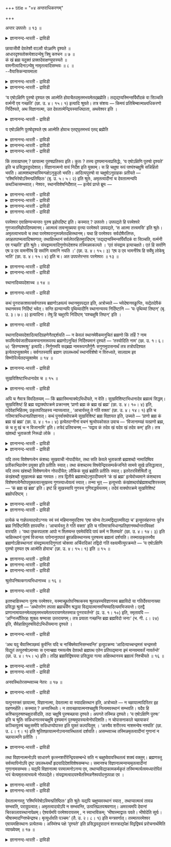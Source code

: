 +++
title = "०४ अन्तराधिकरणम्"

+++

अन्तर उपपत्तेः ॥ १३ ॥  
<details><summary>ज्ञानानन्द-भारती - द्राविडी</summary>

अन्दर उबबत्ते: ॥ १३ ॥
</details>

छायाजीवौ देवतेशौ वाऽसौ योऽक्षणि दृश्यते ॥  
आधारदृश्यतोक्त्येशादन्येषु त्रिषु कश्चन ॥ ७ ॥  
कं खं ब्रह्म यदुक्तं प्राक्तदेवाक्षण्युपास्यते ॥  
वामनीत्वादिनाऽन्येषु नामृतत्वादिसम्भवः ॥ ८ ॥  
--वैयासिकन्यायमाला

<details><summary>ज्ञानानन्द-भारती - द्राविडी</summary>

कण्णिल् ऎदु तॆरियप्पडुगिऱदागच् चॊल्लप्पडु किऱदो, अदु (कण्णिल् तोऩ्ऱुम्) पिरदिबिम्बमा? जीवऩा? तेवदैया? ईसुवररा? आदारमुडैयदायिरुत्तल्, पार्क्कप् पडुन्दऩ्मै, इरण्डुम् सॊल्लियिरुप्पदाल् ईसुवररैत् तविर्त्तु मऱ्ऱुळ्ळ मूऩ्ऱिल् एदेऩुम् ऒऩ्ऱु।
</details>

<details><summary>ज्ञानानन्द-भारती - द्राविडी</summary>

मुऩ्ऩाल् ऎन्द पिरह्मम् सुगम्, आगासम् ऎऩ्ऱु सॊल्लप्पट्टिरुक्किऱदो अदुवेदाऩ् कण्णिल् उबासिक्कप्पडुगिऱदु। वामऩी ऎऩ्बदु मुदलाऩ तऩ्मैयुम् (पिरह्मत्तैत् तविर) मऱ्ऱवैगळिल् मरणमऱ्ऱ तऩ्मैयुम् सम्बविक्कादु।
</details>

‘य एषोऽक्षिणि पुरुषो दृश्यत एष आत्मेति होवाचैतदमृतमभयमेतद्ब्रह्मेति। तद्यद्यप्यस्मिन्सर्पिर्वोदकं वा सिञ्चति वर्त्मनी एव गच्छति’ (छा. उ. ४। १५। १) इत्यादि श्रूयते। तत्र संशयः — किमयं प्रतिबिम्बात्माक्ष्यधिकरणो निर्दिश्यते, अथ विज्ञानात्मा, उत देवतात्मेन्द्रियस्याधिष्ठाता, अथवेश्वर इति ।

<details><summary>ज्ञानानन्द-भारती - द्राविडी</summary>

\[उबगोसलऩ् सत्यगाम जाबालरिडम् कल्वि कऱ्क कुरुगुलवासम् सॆय्दाऩ्। १२ वरुषम् आगियुम् इवऩुक्कु कुरु वित्याप्यासत्तै पूर्त्तिसॆय्य विल्लै। इवऩुक्कुप्पिऩ् वन्दवर्गळ् पूर्त्तियागि वीट्टुक्कुच् चॆऩ्ऱार्गळ्। ‘अक्ऩिक्कु नऩ्ऱाग सुच्रूषै सॆय्युम् उबगोसलऩुक्कुत् ताङ्गळ् वित्यै उबदेसम् सॆय्दु पूर्त्ति सॆय्य वेण्डुम् इल्लाविट्टाल् अक्ऩि तङ्गळै वॆऱुक्कुम्' ऎऩ्ऱु कुरुबत्ऩि तऩ् पर्त्ताविडम् पिरार्त्तित्ताळ्। इदैक् कादिल् पोट्टुक्कॊळ्ळामल् अवर् वेऱु ऊरुक्कुच् चॆऩ्ऱुविट्टार्। उबगोसलऩ् तऩ् निलैमैयै ऎण्णि मऩोवियादियाल् साप्पिडामल् पट्टिऩियाग अक्ऩिहोत्रसालैयिल् इरुन्दाऩ्। कुरुबत्ऩि वऱ्पुऱुत्तियुम् इवऩ् साप्पिडविल्लै। इदै कण्डु अक्ऩिदेवदैगळ् उबगोसलऩुक्कु अक्ऩि वित्यैयैयुम् आत्मवित्यैयैयुम् उबदेसित्तु ‘इऩि वित्या पलऩैयडैवदऱ्कु वेण्डिय वऴियै उऩक्कु उऩ् कुरु उबदेसित्तु पूर्त्ति सॆय्वार्' ऎऩ्ऱु सॊऩ्ऩार्गळ्। अयलूरिलिरुन्दु वन्द कुरु सिष्यऩैप् पार्त्तु 'उऩ् मुगम् प्रह्मवित्तिऩ् मुगम्बोल काण्गिऱदे! उऩक्कु यार् उबदेसित्तार्' ऎऩ्ऱु केट्टार्। उबगोसलऩ् कुऱिप्पाल् अक्ऩियैगाट्टि अवर्गळ् सॆय्द उबदेसत्तैयुम् कूऱिऩाऩ्। उडऩे कुरु प्रह्मवित्यैयै उऩक्कु पूर्णमाग उबदेसिक्किऱेऩ्। 'प्रम्होबासगऩिडम् ऎन्दप्पाबमुम् ऒट्टादु' ऎऩ्ऱु कूऱि उबदेसिक्किऱार्।
</details>

य एषोऽक्षिणि पुरषोदृश्यते एष आत्मेति होवाच एतद्द्घृतमभयं एतद् ब्रह्मेति

<details><summary>ज्ञानानन्द-भारती - द्राविडी</summary>

इङ्गु कण्णिल् काणप्पडुवदागक् कूऱप्पडुम् पुरुषऩ् पिरदिबिम्बमा? जीवऩा? आदित्य तेवदैया? परमात्मावा? ऎऩ्ऱु संसयम् इङ्गु पुरुषऩुक्कु कण् ऎऩ्ऩुम् इरुप्पिडत्तैक् कूऱि काणप्पडुवदाग कूऱियिरुप्पदाल् परमात्मा अल्ल। अवरुक्कु आदारम् किडैयादु। अवरैक् काणमुडियादु। पिरदिबिम्बम् जीवऩ्, तेवदै इवैगळिल् एदावदु ऒऩ्ऱु ऎऩ्ऱु पूर्वबक्षम्।
</details>

<details><summary>ज्ञानानन्द-भारती - द्राविडी</summary>

मुऩ्ऩाल् ‘कं ब्रहा खं ब्रहा’ ऎऩ्ऱु कूऱप्पट्ट प्रह्म मेदाऩ् इङ्गु कण्णिल् उबासिक्कत्तक्कदाग उबदेसिक् कप्पडुगिऱदु। कर्मबलऩैत् तरुदल् अमिरुदम् अबयम् इवैयॆल्लाम् प्रह्मत्तैत् तविर वेऱु यारिडमुम् पॊरुन्दादु। आगैयाल् कण्णिल् उबासिक्कप्पडुम् पुरुषऩ् प्रह्मम्दाऩ् ऎऩ्ऱु सित्तान्दम्\]।
</details>

<details><summary>ज्ञानानन्द-भारती - द्राविडी</summary>

“ऎन्द इन्द पुरुषऩ्, कण्णिल् काणप् पडुगिऱारो इवर् आत्मा ऎऩ्ऱु सॊऩ्ऩार् इदु अमिरुदम् (मरणमऱ्ऱदु), पयमऱ्ऱदु, इदु पिरह्मम् ऎऩ्ऱु। आगैयाल् अदिल् नॆय्यैयो, जलत्तैयो तॆळित्तालुम् इमैगळैये अडैगिऱदु" ऎऩ्बदु मुदलियदु सॊल्लप्पडुगिऱदु (सान्। ४-१५-१), अङ्गे, इदु कण्णिल् इरुप्पदाऩ पिरदिबिम्ब स्वरूबम् सॊल्लप्पडुगिऱदा, अल्लदु जीवात्मावा, अल्लदु इन्दिरियत्तिऩ् अदिष्टाऩ तेवदैया, अल्लदु ईसुवरऩा ऎऩ्ऱु सन्देहम्।
</details>

किं तावत्प्राप्तम् ? छायात्मा पुरुषप्रतिरूप इति। कुतः ? तस्य दृश्यमानत्वप्रसिद्धेः, ‘य एषोऽक्षिणि पुरुषो दृश्यते’ इति च प्रसिद्धवदुपदेशात्। विज्ञानात्मनो वायं निर्देश इति युक्तम्। स हि चक्षुषा रूपं पश्यंश्चक्षुषि सन्निहितो भवति। आत्मशब्दश्चास्मिन्पक्षेऽनुकूलो भवति। आदित्यपुरुषो वा चक्षुषोऽनुग्राहकः प्रतीयते — ‘रश्मिभिरेषोऽस्मिन्प्रतिष्ठितः’ (बृ. उ. ५। ५। २) इति श्रुतेः, अमृतत्वादीनां च देवतात्मन्यपि कथञ्चित्सम्भवात्। नेश्वरः, स्थानविशेषनिर्देशात् — इत्येवं प्राप्ते ब्रूमः —

<details><summary>ज्ञानानन्द-भारती - द्राविडी</summary>

पूर्वबक्षम्: ऎदु नियायम्? पुरुषऩ् मादिरि रूबमुळ्ळ निऴल् (पिरदिबिम्बम्) ऎऩ्ऱु। ऎदऩाल्? अदऱ्कु पार्क्कप्पडुम् तऩ्मै पिरसित्तमायिरुप्पदाल् ‘ऎन्द इन्द पुरुषऩ् कण्णिल् काणप्पडुगिऱारो' ऎऩ्ऱु पिरसित्तम् पोलवे सॊल्लियिरुप्पदाल्।
</details>

<details><summary>ज्ञानानन्द-भारती - द्राविडी</summary>

अल्लदु इदु जीवात्मावैक् कुऱिक्किऱदु ऎऩ्बदु पॊरुन्दुम्। अदु अल्लवा कण्णिऩाल् रूबत्तैब पार्त्तुक्कॊण्डु कण्णिल् इरुक्किऱाऩ्, ‘आत्मा' ऎऩ्ऱ सप्तमुम् इन्द पक्षत्तिल् अऩुगूलमाग इरुक्किऱदु।
</details>

<details><summary>ज्ञानानन्द-भारती - द्राविडी</summary>

अल्लदु कण्णुक्कु अऩुक्रहम् सॆय्युम् आदित्य पुरुषऩाग अऱियलाम्। ‘इवर् इदिल् किरणङ्गळाल् निलैत्तिरुक्किऱार्' (पिरुहत् ५-५-२) ऎऩ्ऱ सुरुदियिऩाल्; मरणमऱ्ऱ तऩ्मै मुदलिय वैगळुम् ऎप्पडियावदु तेवदात्माविलुम् सम्बविक् कक्कूडियदाल्।
</details>

<details><summary>ज्ञानानन्द-भारती - द्राविडी</summary>

कुऱिप्पिट्ट इडम् सॊल्लियिरुप्पदाल्, ईसुवरऩ् इल्लै।
</details>

परमेश्वर एवाक्षिण्यभ्यन्तरः पुरुष इहोपदिष्ट इति। कस्मात् ? उपपत्तेः। उपपद्यते हि परमेश्वरे गुणजातमिहोपदिश्यमानम्। आत्मत्वं तावन्मुख्यया वृत्त्या परमेश्वरे उपपद्यते, ‘स आत्मा तत्त्वमसि’ इति श्रुतेः। अमृतत्वाभयत्वे च तथा परमेश्वरानुरूपमेतदक्षिस्थानम्। यथा हि परमेश्वरः सर्वदोषैरलिप्तः, अपहतपाप्मत्वादिश्रवणात्; तथाक्षिस्थानं सर्वलेपरहितमुपदिष्टम् ‘तद्यद्यप्यस्मिन्सर्पिर्वोदकं वा सिञ्चति, वर्त्मनी एव गच्छति’ इति श्रुतेः। संयद्वामत्वादिगुणोपदेशश्च तस्मिन्नवकल्पते । ‘एतं संयद्वाम इत्याचक्षते। एतं हि सर्वाणि एष उ एव वामनीरेष हि सर्वाणि वामानि नयति ।’ (छा. उ. ४। १५। ३) ‘एष उ एव भामनीरेष हि सर्वेषु लोकेषु भाति’ (छा. उ. ४। १५। ४) इति च। अत उपपत्तेरन्तरः परमेश्वरः ॥ १३ ॥

<details><summary>ज्ञानानन्द-भारती - द्राविडी</summary>

सित्तान्दम्: ऎऩ्ऱु एऱ्पडुम्बोदु सॊल्गिऱोम् परमेसुवरर् ताऩ् कण्णिल् उळ्ळेयिरुक्कुम् पुरुषऩाग इङ्गे उबदेसिक्कप्पट्टिरुक्किऱार्, ऎऩ्ऱु। ऎदिऩाल्? “पॊरुन्दुवदाल्" इङ्गे उबदेसिक् कप्पडुगिऱ कुण समूहम् परमेसुवररिडम् पॊरुन्दुगिऩ्ऱदु अल्लवा? आत्मावायिरुक्कुम् तऩ्मै मुक्कियमाऩ विरुत्तियाल् (नेरे) परमेसुवररिडत्तिल् पॊरुन्दुगिऱदु। "अवर् आत्मा, अदु नी" ऎऩ्ऱ सुरुदियिऩाल्। मरणमऱ्ऱ तऩ्मैयुम् पयमऱ्ऱ तऩ्मैयुम् अवर् विषयत्तिल् अडिक्कडि वेदत्तिल् केट्कप्पडुगिऩ्ऱऩ। अप्पडिये इन्दक् कण्णुम् परमेसुवरऩुक्कुत् तगुन्द इडम्। पाबमऱ्ऱवर् ऎऩ्बदु मुदलियदु काणुवदाल् परमेसुवरर् ऎव्विदम् ऎव्विद तोषङ्गळालुम् ऒट्टप्पडुव तिल्लैयो, अप्पडिये ऎव्विद ऒट्टुदलुमऱ्ऱ कण्णागिऱ स्ताऩम् उबदेसिक्कप्पट्टिरुक्किऱदु, ‘आगैयाल् इदिल् नॆय्यो, जलमो तॆळिक्कप्पट्टाल् इमैगळैये अडैगिऱदु' ऎऩ्ऱ सुरुदियिलिरुन्दु ‘सम्यत्वाम’त् तऩ्मै मुदलिय कुणङ्गळिऩ् उबदेसमुम् अवरिडत्तिल् पॊरुन्दुगिऱदु, 'इवरै सम्यत्वामर् ऎऩ्ऱु सॊल्गिऱार्गळ्। इवरै ऎदिर्बार्त् तल्लवा ऎल्ला वामङ्गळुम् (कर्म पलऩ्गळुम्) एऱ्पडुगिऩ्ऱऩ। इवरे ताऩ् वामऩी; ऎल्ला वामङ्गळैयुम् इवरल्लवा कॊण्डुसेर्क्किऱार्”, 'इवरे पामऩी; ऎल्ला उलगङ्गळिलुम् इवरल्लवा पिरगासिक्किऱार्” ऎऩ्ऱुम्।
</details>

<details><summary>ज्ञानानन्द-भारती - द्राविडी</summary>

आगैयाल् पॊरुन्दुवदाल् उळ्ळेयिरुप्पवर् परमेसुवरर्।
</details>

स्थानादिव्यपदेशाच्च ॥ १४ ॥  
<details><summary>ज्ञानानन्द-भारती - द्राविडी</summary>

स्तानादिव्यबदेसाच्च ॥ १४ ॥
</details>

कथं पुनराकाशवत्सर्वगतस्य ब्रह्मणोऽक्ष्यल्पं स्थानमुपपद्यत इति, अत्रोच्यते — भवेदेषानवकॢप्तिः, यद्येतदेवैकं स्थानमस्य निर्दिष्टं भवेत्। सन्ति ह्यन्यान्यपि पृथिव्यादीनि स्थानान्यस्य निर्दिष्टानि — ‘यः पृथिव्यां तिष्ठन्’ (बृ. उ. ३। ७। ३) इत्यादिना। तेषु हि चक्षुरपि निर्दिष्टम् ‘यश्चक्षुषि तिष्ठन्’ इति ।

<details><summary>ज्ञानानन्द-भारती - द्राविडी</summary>

आगासम् पोल ऎङ्गुमिरुक्कुम् पिरह्मत्तिऱ्कु सिऱिय इडमाऩ कण् ऎप्पडिप् पॊरुन्दुम्? ऎऩ्ऱाल् इङ्गे सॊल्गिऱोम्। इवरुक्कु इन्द इडम् ऒऩ्ऱु ताऩ् इङ्गे कुऱिप्पिडप्पट्टिरुक्किऱदायिरुन्दाल्, इन्द पुदिय कल्बऩै एऱ्पडलाम्। पिरुदीवि मुदलाऩ वेऱु इडङ्गळ् कूड इवरुक्कुक् कुऱिप्पिडप्पट्टिरुक्किऩ्ऱऩवे, 'ऎवर् पिरुदिवियिल् इरुन्दु कॊण्डु' (पिरुहत् ३-७-३) ऎऩ्बदु मुदलियदाल्। अवैगळुक्कुळ् कण्णुम् सॊल्लप्पट्टिरुक्किऱदु 'ऎवर् कण्णिल् इरुन्दु कॊण्डु' ऎऩ्ऱु।
</details>

स्थानादिव्यपदेशादित्यादिग्रहणेनैतद्दर्शयति — न केवलं स्थानमेवैकमनुचितं ब्रह्मणो किं तर्हि ? नाम रूपमित्येवंजातीयकमप्यनामरूपस्य ब्रह्मणोऽनुचितं निर्दिश्यमानं दृश्यते — ‘तस्योदिति नाम’ (छा. उ. १। ६। ७) ‘हिरण्यश्मश्रुः’ इत्यादि। निर्गुणमपि सद्ब्रह्म नामरूपगतैर्गुणैः सगुणमुपासनार्थं तत्र तत्रोपदिश्यत इत्येतदप्युक्तमेव। सर्वगतस्यापि ब्रह्मण उपलब्ध्यर्थं स्थानविशेषो न विरुध्यते, सालग्राम इव विष्णोरित्येतदप्युक्तमेव ॥ १४ ॥

<details><summary>ज्ञानानन्द-भारती - द्राविडी</summary>

‘स्ताऩम् मुदलियदै कुऱिप्पिट्टिरुप्पदाल्' ऎऩ्बदिल् ‘मुदलियदु' ऎऩ्ऱु सॊल्लियिरुप्पदिऩाल्, पिरह्मत्तिऱ्कु उसिदमिल्लाददाग स्ताऩम् ऒऩ्ऱु मात्तिरम्दाऩ् कुऱिप्पिट्टदागक् काणप्पडुगिऱदु ऎऩ्बदिल्लै ऎऩ्ऱ इदैयुम् काट्टुगिऱार्। अप्पडि यॆऩ्ऱाल् ऎऩ्ऩ? नामरूबमऱ्ऱ पिरह्मत्तिऱ्कु उसिदमिल्लाद नामरूबम् ऎऩ्बदु पोलुळ्ळदुम्गूड कुऱिप्पिडप्पडुवदागक् काणप्पडुगिऱदु, ‘अदऱ्कु उत् ऎऩ्ऱु पॆयर्', 'स्वर्णमयमाऩ मीसैयुळ्ळवर्' ऎऩ्बदु मुदलियदु। कुणमऱ्ऱदाय् इरुक्कुम् पिरह्ममुम्गूड नामरूबङ्गळिलुळ्ळ कुणङ्गळोडु स्कुणमाग उबासऩैक्काग आङ्गाङ्गु उबदेसिक्कप्पट्टिरुक्किऱदु ऎऩ्ऱ इदुवुम् सॊल्लप्पट्टदे। ऎङ्गुमुळ्ळ पिरह्मत्तिऱ्कुम् अऱिय वेण्डियदऱ्काग कुऱिप्पिट्ट स्ताऩम् विरोदमिल्लै, विष्णुविऱ्कु सालक्किरामम् पोल, ऎऩ्ऱ इदुवुम् सॊल्लप्पट्टदे।
</details>

सुखविशिष्टाभिधानादेव च ॥ १५ ॥  
<details><summary>ज्ञानानन्द-भारती - द्राविडी</summary>

सुगविसिष्टाबिदानादेव स ॥ १५ ॥
</details>

अपि च नैवात्र विवदितव्यम् — किं ब्रह्मास्मिन्वाक्येऽभिधीयते, न वेति। सुखविशिष्टाभिधानादेव ब्रह्मत्वं सिद्धम्। सुखविशिष्टं हि ब्रह्म यद्वाक्योपक्रमे प्रक्रान्तम् ‘प्राणो ब्रह्म कं ब्रह्म खं ब्रह्म’ (छा. उ. ४। १०। ४) इति, तदेवेहाभिहितम्; प्रकृतपरिग्रहस्य न्याय्यत्वात् , ‘आचार्यस्तु ते गतिं वक्ता’ (छा. उ. ४। १४। १) इति च गतिमात्राभिधानप्रतिज्ञानात्। कथं पुनर्वाक्योपक्रमे सुखविशिष्टं ब्रह्म विज्ञायत इति, उच्यते — ‘प्राणो ब्रह्म कं ब्रह्म खं ब्रह्म’ (छा. उ. ४। १०। ४) इत्येतदग्नीनां वचनं श्रुत्वोपकोसल उवाच — ‘विजानाम्यहं यत्प्राणो ब्रह्म, कं च तु खं च न विजानामि’ इति। तत्रेदं प्रतिवचनम् — ‘यद्वाव कं तदेव खं यदेव खं तदेव कम्’ इति। तत्र खंशब्दो भूताकाशे निरूढो लोके ।

<details><summary>ज्ञानानन्द-भारती - द्राविडी</summary>

मेलुम् इन्द वाक्कियत्तिल् पिरह्मम् सॊल्लप्पडुगिऱदा इल्लैया ऎऩ्ऱु विवादिक्क टमेयिल्लै; सुगत्तुडऩ् कूडियवर् ऎऩ्ऱु सॊल्लियिरुप्पदिऩालेये पिरह्ममायिरुप्पदु सित्तम्। वाक्कियत्तिऩ् आरम्बत्तिल् ‘पिराणऩ् पिरह्मम् कम् (सुगम्) पिरह्मम्, कम् (आगासम्) पिरह्मम्' ऎऩ्ऱु सुगत्तुडऩ् कूडिऩदाग ऎन्द पिरह्मम् तुवक्कप् पट्टदो अदेयल्लवा इङ्गे सॊल्लप् पट्टिरुक्किऱदु? पिरगिरुदत्तै ऎडुत्तुक्कॊळ्वदे नियायमागुमादलाल्। 'आसार्यर् उऩक्कु कदियै सॊल्लुवार्’ (सान्।४-१४-२) ऎऩ्ऱु कदिमात्तिरम् सॊल्वदु ऎऩ्बदिल् पिरदिक्ञैयिरुप्पदालुम्।
</details>

<details><summary>ज्ञानानन्द-भारती - द्राविडी</summary>

वाक्कियत्तिऩ् आरम्बत्तिल् सुगत्तुडऩ् कूडिऩ पिरह्मम् ऎऩ्ऱु ऎप्पडि अऱियप्पडुगिऱदु? ऎऩ्ऱाल् सॊल्गिऱोम्। 'पिराणऩ् पिरह्मम्, सुगम् पिरह्मम्, आगासम् पिरह्मम्' ऎऩ्ऱ इन्द अक्ऩिगळुडैय वार्त्तैयैक् केट्टु, उबगोसलर् 'पिराणऩ् ऎप्पडि पिरह्मम् ऎऩ्बदै अऱिगिऱेऩ्। आऩाल् सुगमुम् आगासमुम् ऎऩ्बदै अऱियविल्लै' ऎऩ्ऱु केट्किऱार्। अदऱ्कु ‘ऎदु सुगमो अदुवे आगासम्, ऎदु आगासमो अदुवे सुगम्' ऎऩ्ऱ इदु पदिल् वसऩम्। अङ्गे कम् ऎऩ्ऱ सप्तम् उलगत्तिल् पूदागासत्तिल् रूडियायिरुक्किऱदु।
</details>

यदि तस्य विशेषणत्वेन कंशब्दः सुखवाची नोपादीयेत, तथा सति केवले भूताकाशे ब्रह्मशब्दो नामादिष्विव प्रतीकाभिप्रायेण प्रयुक्त इति प्रतीतिः स्यात्। तथा कंशब्दस्य विषयेन्द्रियसम्पर्कजनिते सामये सुखे प्रसिद्धत्वात् , यदि तस्य खंशब्दो विशेषणत्वेन नोपादीयेत; लौकिकं सुखं ब्रह्मेति प्रतीतिः स्यात्। इतरेतरविशेषितौ तु कंखंशब्दौ सुखात्मकं ब्रह्म गमयतः। तत्र द्वितीये ब्रह्मशब्देऽनुपादीयमाने ‘कं खं ब्रह्म’ इत्येवोच्यमाने कंशब्दस्य विशेषणत्वेनैवोपयुक्तत्वात्सुखस्य गुणस्याध्येयत्वं स्यात्। तन्मा भूत् — इत्युभयोः कंखंशब्दयोर्ब्रह्मशब्दशिरस्त्वम् — ‘कं ब्रह्म खं ब्रह्म’ इति। इष्टं हि सुखस्यापि गुणस्य गुणिवद्ध्येयत्वम्। तदेवं वाक्योपक्रमे सुखविशिष्टं ब्रह्मोपदिष्टम् ।

<details><summary>ज्ञानानन्द-भारती - द्राविडी</summary>

अदऱ्कु विसेषणमाग सुगत्तैच् चॊल्गिऱ कम् ऎऩ्ऱ सप्तम् सॊल्लप्पडामलिरुन्दाल् नामम् मुदलियदु कळिल् पोल, वॆऱुम् पूदागासत्तिल् पिरदीगम् ऎऩ्ऱ अबिप्पिरायत्तुडऩ् पिरह्मम् ऎऩ्ऱ सप्तम् पिरयोगम् सॆय्यप्पट्टिरुक्किऱदु ऎऩ्ऱ ऎण्णम् एऱ्पडलाम्। अप्पडिये कम् ऎऩ्ऱ सप्तम् विषयङ्गळुक्कुम् इन्दिरियङ्गळुक्कुम् उळ्ळ सेर्क्कैयिऩाल् एऱ्पडुवदाय् तोषमुळ्ळदायुळ्ळ सुगत्तिल् पिरसित्तमायिरुप्पदाल् अदऱ्कु कम् ऎऩ्ऱ सप्तम् विसे षणमाग ऎडुत्तुक् कॊळ्ळविल्लैयाऩाल् उलगत्तिलुळ्ळ सुगमे पिरह्मम् ऎऩ्ऱ ऎण्णम् एऱ्पडलाम्। ऒऩ्ऱुक्कॊऩ्ऱु विसेषणमायुडैय कम् कम् ऎऩ्ऱ सप्तङ्गळो सुगस्वरूबमायुळ्ळ पिरह्मत्तै अऱिविक्किऩ्ऱऩ।
</details>

<details><summary>ज्ञानानन्द-भारती - द्राविडी</summary>

अङ्गे इरण्डावदु पिरह्मम् ऎऩ्ऱ सप्तम् इल्लैयाऩाल् 'कम् कम् पिरह्म' ऎऩ्ऱु मात्तिरम् सॊल्लप्पडुमेयाऩाल्, कम् ऎऩ्ऱ सप्तम् विसे षण मागवे उबयोगिक्कप्पट्टदाय् आगिविडुगिऱबडियाल्, सुगत्तिऱ्कु त्याऩिक्कप्पडुम् तऩ्मैयिल्लादु पोय्विडुम्; अदु एऱ्पडक्कूडादॆऩ्ऱु, कम् कम् इरण्डु सप्तङ्गळुक्कुमे 'कम् पिरह्म, कम् पिरह्म' ऎऩ्ऱु पिरह्म सप्तत्तै मेलालुळ्ळ तऩ्मै (कॊडुक्कप् पट्टिरुक्किऱदु)। कुणमायुळ्ळ सुगत्तिऱ्कुम् कूड, कुणियैप्पोल, तियाऩम् सॆय्यवेण्डिय तऩ्मै विरुम्बप्पडुगिऱदल्लवा? आगैयाल् इव्विदम् वाक्कियत्तिऩ् आरम्बत्तिल् सुगत्तुडऩ् कूडिऩ पिरह्मम् उबदेसिक्कप्पट्टिरुक्किऱदु।
</details>

प्रत्येकं च गार्हपत्यादयोऽग्नयः स्वं स्वं महिमानमुपदिश्य ‘एषा सोम्य तेऽस्मद्विद्यात्मविद्या च’ इत्युपसंहरन्तः पूर्वत्र ब्रह्म निर्दिष्टमिति ज्ञापयन्ति। ‘आचार्यस्तु ते गतिं वक्ता’ इति च गतिमात्राभिधानप्रतिज्ञानमर्थान्तरविवक्षां वारयति । ‘यथा पुष्करपलाश आपो न श्लिष्यन्त एवमेवंविदि पापं कर्म न श्लिष्यते’ (छा. उ. ४। १४। ३) इति चाक्षिस्थानं पुरुषं विजानतः पापेनानुपघातं ब्रुवन्नक्षिस्थानस्य पुरुषस्य ब्रह्मत्वं दर्शयति। तस्मात्प्रकृतस्यैव ब्रह्मणोऽक्षिस्थानतां संयद्वामत्वादिगुणतां चोक्त्वा अर्चिरादिकां तद्विदो गतिं वक्ष्यामीत्युपक्रमते — ‘य एषोऽक्षिणि पुरुषो दृश्यत एष आत्मेति होवाच’ (छा. उ. ४। १५। १) इति ॥ १५ ॥

<details><summary>ज्ञानानन्द-भारती - द्राविडी</summary>

कार्हबत्यम् मुदलाऩ अक्ऩिगळ् तऩित्तऩिये तङ्गळ् तङ्गळ् महिमैयै उबदेसित्तुविट्टु, 'हे सोम्य, उऩक्कु (सॊऩ्ऩ) इदु ऎङ्गळ् वित्यै, आत्म वित्यैयुम् कूड' ऎऩ्ऱु मुडिक्किऱवर्गळ् मुऩ्ऩाल् पिरह्मम् काट्टप्पट्टदॆऩ्बदै ञाबगप्पडुत्तुगिऩ् ऱऩर्। ‘आसार्यरो उऩक्कुक् कदियैच्चॊल्वार्' ऎऩ्ऱु कदिमात्तिरत्तै सॊल्वदै पिरदिक्ञै सॆय्वदु वेऱु विषयत्तैच् चॊल्ल विरुप्पमॆऩ्बदै मऱुक्किऱदु।
</details>

<details><summary>ज्ञानानन्द-भारती - द्राविडी</summary>

“ऎप्पडि तामरै इलैयिल् जलम् ऒट्टुगिऱ तिल्लैयो, अप्पडिये इव्विदम् अऱिबवऩिडत्तिल् पाबच्चॆयल् ऒट्टुवदिल्लै” ऎऩ्ऱु कण्णै स्ताऩ मागवुडैय पुरुषऩै अऱिबवऩुक्कु पाबत्तिऩाल् कॆडुदलिल्लै ऎऩ्ऱु सॊल्लिक्कॊण्डु कण्णै स्ताऩमागवुडैय पुरुषऩुक्कु पिरह्मत्तऩ्मैयैक् काट्टुगिऱदु।
</details>

<details><summary>ज्ञानानन्द-भारती - द्राविडी</summary>

आगैयाल् पिरगिरुदमायुळ्ळ पिरह्मत्तिऱ्के ताऩ् कण्णै स्ताऩमागवुडैय तऩ्मैयैयुम्, सम्यत् वामत्तऩ्मै मुदलाऩ कुणङ्गळोडु कूडि इरुक्कुम् तऩ्मैयैयुम् सॊल्लिविट्टु, अदै अऱिन्दवऩुक्कु अर्च्चिसै मुदलिलुडैय कदियै सॊल्लुगिऱेऩ् ऎऩ्ऱु ऎन्द इन्द पुरुषऩ् कण्णिल् पार्क्कप्पडुगिऱारो इवर् आत्मा ऎऩ्ऱु सॊऩ्ऩार् (सा। ४-१५-१) ऎऩ्ऱु आरम्बिक्किऱदु।
</details>

श्रुतोपनिषत्कगत्यभिधानाच्च ॥ १६ ॥  
<details><summary>ज्ञानानन्द-भारती - द्राविडी</summary>

च्रुदोबनिषत्कगत्याबिदानाच्च ॥ १६ ॥
</details>

इतश्चाक्षिस्थानः पुरुषः परमेश्वरः, यस्माच्छ्रुतोपनिषत्कस्य श्रुतरहस्यविज्ञानस्य ब्रह्मविदो या गतिर्देवयानाख्या प्रसिद्धा श्रुतौ — ‘अथोत्तरेण तपसा ब्रह्मचर्येण श्रद्धया विद्ययात्मानमन्विष्यादित्यमभिजयन्ते। एतद्वै प्राणानामायतनमेतदमृतमभयमेतत्परायणमेतस्मान्न पुनरावर्तन्ते’ (प्र. उ. १। १०) इति, स्मृतावपि — ‘अग्निर्ज्योतिरहः शुक्लः षण्मासा उत्तरायणम्। तत्र प्रयाता गच्छन्ति ब्रह्म ब्रह्मविदो जनाः’ (भ. गी. ८। २४) इति, सैवेहाक्षिपुरुषविदोऽभिधीयमाना दृश्यते ।

<details><summary>ज्ञानानन्द-भारती - द्राविडी</summary>

इदिऩालुम् कण्णै स्ताऩमायुडैय पुरुषर् परमेसुवरर् ऎदऩाल्, ऎऩ्ऱाल्, उबनिषत्तै केट्टऱिन्दवऩुक्कु (रहस्यमाऩ उबासऩत्तैक् केट्टु अऱिन्दु अऩुष्टित्त प्रह्मवित्तुक्कु प्रह्मोबासगऩुक्कु) तेवयाऩम् ऎऩ्ऱ पॆयरुडैय ऎन्द कदियाऩदु 'पिऱगु तबसिऩाल् पिरह्मसर्यत्तिऩाल् सिरत्तैयिऩाल् उबासऩैयिऩाल् आत्मावैत् तेडियडैन्दु वडक्कुवऴियाग आदित्यऩै जयिक्किऱार्गळ्। (आदित्यऩ् वायिलाग सगुण प्रह्म स्ताऩत्तै अडैगिऩ्ऱऩर्) इदुदाऩ् पिराणऩ् कळुक्कु इरुप्पिडम्, इदु मरणमऱ्ऱदु, पयमऱ्ऱदु, इदु मेलाऩ अडैयवेण्डिय स्ताऩम्। इदिलिरुन्दु मऱुबडियुम् तिरुम्बुवदिल्लै" (पिरसऩ् १-१०) ऎऩ्ऱु सुरुदियिलुम्, स्मिरुदियिलुम्, "ज्योदिरबिमाऩि तेवदैयाऩ अक्ऩि, पगल्, सुगलबक्षम्, आऱु मासङ्गळागिऱ उत्तरायणम् अदिल् पोगिऱ पिरह्मत्तैयऱिन्द जऩङ्गळ् पिरह्मत्तै अडैगि ऱार्गळ्” (कीदै ८-२४) ऎऩ्ऱुम्, पिरसित्तमायुळ्ळदो, अदुवेदाऩ् इङ्गु कण्णिलुळ्ळ पुरुषऩै अऱिबवऩुक्कु सॊल्लप्पडुवदागक् काणप्पडुगिऱदु।
</details>

‘अथ यदु चैवास्मिञ्छव्यं कुर्वन्ति यदि च नार्चिषमेवाभिसम्भवन्ति’ इत्युपक्रम्य ‘आदित्याच्चन्द्रमसं चन्द्रमसो विद्युतं तत्पुरुषोऽमानवः स एनान्ब्रह्म गमयत्येष देवपथो ब्रह्मपथ एतेन प्रतिपद्यमाना इमं मानवमावर्तं नावर्तन्ते’ (छा. उ. ४। १५। ५) इति। तदिह ब्रह्मविद्विषयया प्रसिद्धया गत्या अक्षिस्थानस्य ब्रह्मत्वं निश्चीयते ॥ १६ ॥

<details><summary>ज्ञानानन्द-भारती - द्राविडी</summary>

"इवर्गळ् विषयत्तिल् पिरेद कर्मावै सॆय्दालुम् सरि सॆय्यामलिरुन्दालुम् सरि, अर्च्चिस् सैये अडैगिऱार्गळ्” ऎऩ्ऱु आरम्बित्तु "आदित्य ऩिलिरुन्दु सन्दिरऩै, सन्दिरऩिलिरुन्दु मिऩ्ऩलै, अङ्गु मऩु सिरुष्टियिल् उट्पडाद पुरुषऩ्, अवऩ् इवर्गळै पिरह्मम् कॊण्डुबोय् सेर्क्किऱाऩ्। इदु तेवयाऩम्, पिरह्मत्तैयडैय वऴि। इदु वऴियागप् पोगिऱवर्गळ् मऩु सम्बन्दमाऩ सुऴलुक्कुत् तिरुम्बुव तिल्लै" (सान्। ४-१५-६) ऎऩ्ऱु।
</details>

<details><summary>ज्ञानानन्द-भारती - द्राविडी</summary>

आगैयाल् इङ्गे पिरह्मोबासगऩ् विषयमाय् पिरसित्तमायुळ्ळ कदि सॊल्लियिरुप्पदाल्, कण्णै स्ताऩमायुडैयवरुक्कु पिरह्मत्तऩ्मै निच्चयिक्कप् पडुगिऱदु।
</details>

अनवस्थितेरसम्भवाच्च नेतरः ॥ १७ ॥  
<details><summary>ज्ञानानन्द-भारती - द्राविडी</summary>

अनवस्तिदेरसम्बवाच्च नेदर: ॥ १७ ॥
</details>

यत्पुनरुक्तं छायात्मा, विज्ञानात्मा, देवतात्मा वा स्यादक्षिस्थान इति, अत्रोच्यते — न च्छायात्मादिरितर इह ग्रहणमर्हति। कस्मात् ? अनवस्थितेः। न तावच्छायात्मनश्चक्षुषि नित्यमवस्थानं सम्भवति। यदैव हि कश्चित्पुरुषश्चक्षुरासीदति, तदा चक्षुषि पुरुषच्छाया दृश्यते। अपगते तस्मिन्न दृश्यते। ‘य एषोऽक्षिणि पुरुषः’ इति च श्रुतिः सन्निधानात्स्वचक्षुषि दृश्यमानं पुरुषमुपास्यत्वेनोपदिशति। न चोपासनाकाले च्छायाकरं कञ्चित्पुरुषं चक्षुःसमीपे सन्निधाप्योपास्त इति युक्तं कल्पयितुम् । ‘अस्यैव शरीरस्य नाशमन्वेष नश्यति’ (छा. उ. ८। ९। १) इति श्रुतिश्छायात्मनोऽप्यनवस्थितत्वं दर्शयति। असम्भवाच्च तस्मिन्नमृतत्वादीनां गुणानां न च्छायात्मनि प्रतीतिः ।

<details><summary>ज्ञानानन्द-भारती - द्राविडी</summary>

कण्णै स्ताऩमागवुडैयदु पिरदिबिम्ब आत्मावागवो, विक्ञाऩात्मावागवो, तेवदात् मावागवो, इरुक्कलाम् ऎऩ्ऱु ऎदु सॊल्लप्पट्टदो, अव्विषयत्तिल् सॊल्गिऱोम्; पिरदिबिम्ब आत्मा मुदलियमऱ्ऱदु इङ्गे ऎडुत्तुक्कॊळ्ळत्तक्कदिल्लै। एऩ्? ‘निलैयाऩ इरुप्पु इल्लाददिऩाल्'। पिरदिबिम्ब आत्माविऱ्कु ऎप्पॊऴुदुम् कण्णिल् इरुप्पदु सम्बविक्कादु। ऎप्पॊऴुदु ऒरु पुरुषऩ् कण्णिऩ् अरुगिल् वरुगिऱाऩो, अप्पॊऴुदुदाऩ् (अवऩ्) कण्णिल् (इन्द) पुरुषऩुडैय पिरदिबिम्बम् काणप्पडुम्; अवऩ् विलगिविट्टाल् काणप्पडादु। मेलुम् “ऎन्द इन्द पुरुषऩ् कण्णिल्” ऎऩ्ऱ सुरुदि समीबमाऩदिऩाल् तऩ् कण्णिल् काणप्पडुम् पुरुषऩै उबासिक्कत् तगुन्दवराग उबदेसिक्किऱदु। (तऩ् कण्णिल् तॆरियुम् पुरुषऩैत् ताऩ् पार्क्कमुडियादु।) तविरवुम्, उबासऩै सॆय्युम् कालत्तिल् पिरदिबिम्बत्तै एऱ्पडुत्तक्कूडिय ऒरु पुरुषऩै कण्णुक्कु समीबत्तिल् इरुक्कुम्बडिच् चॆय्दुगॊण्डु उबासिक्किऱाऩ् ऎऩ्ऱु कल्बिप्पदु युक्तमिल्लै। (पिरदिबिम्बत्तैक् कॊडुक्कुम् पिम्बमाऩ) 'इन्द सरीरत्तिऩ् मऱैवैयऩुसरित्ते इदु (पिरदिबिम्बम्) मऱैन्दुविडुगिऱदु' (सान्। ८-९-१) ऎऩ्ऱु सुरुदि, पिरदिबिम्ब आत्माविऩ् निलै इल्लामैयैयुम् काट्टुगिऱदु। अन्द पिरदिबिम्ब आत्माविल् मरणमऱ्ऱ तऩ्मै मुदलाऩ कुणङ्गळुक्कु सम्बवमिल्लाददालुम्, पिरदिबिम्बात् मावुक्कु किरहणमिल्लै।
</details>

तथा विज्ञानात्मनोऽपि साधारणे कृत्स्नशरीरेन्द्रियसम्बन्धे सति न चक्षुष्येवावस्थितत्वं शक्यं वक्तुम्। ब्रह्मणस्तु सर्वव्यापिनोऽपि दृष्ट उपलब्ध्यर्थो हृदयादिदेशविशेषसम्बन्धः। समानश्च विज्ञानात्मन्यप्यमृतत्वादीनां गुणानामसम्भवः। यद्यपि विज्ञानात्मा परमात्मनोऽनन्य एव, तथाप्यविद्याकामकर्मकृतं तस्मिन्मर्त्यत्वमध्यारोपितं भयं चेत्यमृतत्वाभयत्वे नोपपद्येते। संयद्वामत्वादयश्चैतस्मिन्ननैश्वर्यादनुपपन्ना एव ।

<details><summary>ज्ञानानन्द-भारती - द्राविडी</summary>

अप्पडिये विक्ञाऩात्माविऱ्कुम् पॊदुवाग पूरा सरीरम् इन्दिरियङ्गळ् इवैगळुडऩ् सम्बन्दमिरुक्कुम् पोदु कण्णिल् मात्तिरम् इरुप्पदाग सॊल्ल मुडियादु। पिरह्मत्तिऱ्को, वियाबियायिरुन्दबोदिलुम्, अऱिय वेण्डियदऱ्काग ह्रुदयम् मुदलाऩ कुऱिप्पिट्ट इडङ्गळिऩ् सम्बन्दम् काणप्पडुगिऱदु। विक्ञाऩात् माविलुम् मरणमऱ्ऱ तऩ्मै मुदलाऩ कुणङ्गळुक्कु सम्बवम् इल्लै ऎऩ्बदु समम्।
</details>

<details><summary>ज्ञानानन्द-भारती - द्राविडी</summary>

विक्ञाऩात्मा परमात्माविडमिरुन्दु वेऱुबडा मले इरुन्दबोदिलुम्, अप्पडियुम् अदऩिडत्तिल् अवित्यै कामम् कर्मा इवैगळाल् उण्डागुम् मरणमुळ्ळ तऩ्मैयुम्, पयमुम् आरोबिक्कप् पट्टिरुक्कुम् कारणत्तिऩाल् मरणमऱ्ऱ तऩ्मैयुम्, पयमऱ्ऱ तऩ्मैयुम् पॊरुन्दादु। सम्यत्वामत्तऩ्मै मुदलाऩवैगळुम् इवऩिडत्तिल् ईसुवरत्तऩ्मै यिल्लाददिऩाल्, पॊरुन्दादवैगळे।
</details>

देवतात्मनस्तु ‘रश्मिभिरेषोऽस्मिन्प्रतिष्ठितः’ इति श्रुतेः यद्यपि चक्षुष्यवस्थानं स्यात् , तथाप्यात्मत्वं तावन्न सम्भवति, पराग्रूपत्वात्। अमृतत्वादयोऽपि न सम्भवन्ति, उत्पत्तिप्रलयश्रवणात्। अमरत्वमपि देवानां चिरकालावस्थानापेक्षम्। ऐश्वर्यमपि परमेश्वरायत्तम् , न स्वाभाविकम्; ‘भीषास्माद्वातः पवते। भीषोदेति सूर्यः। भीषास्मादग्निश्चेन्द्रश्च। मृत्युर्धावति पञ्चमः’ (तै. उ. २। ८। १) इति मन्त्रवर्णात्। तस्मात्परमेश्वर एवायमक्षिस्थानः प्रत्येतव्यः। अस्मिंश्च पक्षे ‘दृश्यते’ इति प्रसिद्धवदुपादानं शास्त्राद्यपेक्षं विद्वद्विषयं प्ररोचनार्थमिति व्याख्येयम् ॥ १७ ॥

<details><summary>ज्ञानानन्द-भारती - द्राविडी</summary>

तेवदात्माविऱ्को 'इवर् इदिल् किरणङ्गळाल् निलैत्तिरुक्किऱार्' ऎऩ्ऱ सुरुदियिऩाल् कण्णिल् इरुप्पु इरुन्द पोदिलुम्, अप्पडियुम् आत्मावायिरुक्कुम् तऩ्मै सम्बविक्कादु, वॆळियिलुळ्ळ स्वरूबमुळ्ळदाल्, मरणमऱ्ऱ तऩ्मै मुदलियवैगळुम् सम्बविक्कादु। उत्पत्ति पिरळयंसॊल्लप्पट्टिरुप्पदाल्। तेवर्गळुक्कु मरणमऱ्ऱ तऩ्मैयॆऩ्बदुम् वॆगुगालम् इरुप्पदै अबेक्षित्तुत्ताऩ्। ऐसुवर्यमुम्, परमेसुवररुक्कुक् कट्टुप्पट्टदु, स्वबावमाग उळ्ळ तिल्लै। ‘इवरिडमिरुन्दु पयत्तिऩाल् वायु वीसुगिऱार्, पयत्तिऩाल् सूर्यऩ् उदिक्किऱार्, इवरिडमिरुन्दु पयत्तिऩाल् अक्ऩियुम् इन्दिरऩुम् तम् तम् कारियङ्गळैच् चॆय्गिऱार्गळ्। ऐन्दावदाऩ मिरुत्यु ओडुगिऱाऩ्। (तैत्तिरीय। २८) ऎऩ्ऱ मन्दिर वर्णत्तिऩाल्’ आगैयाल् कण्णै स्ताऩमायुडैय इवर् परमेसुवरर्दाऩ् ऎऩ्ऱु अऱिन्दुगॊळ्ळवेण्डियदु। इन्द पक्षत्तिलो 'पार्क्कप् पडुगिऱदु' ऎऩ्ऱु पिरसित्तम्बोल सॊल्लप् पट्टिरुप्पदु सास्तिरम् मुदलियदै अबेक्षित्त वित्वाऩ्गळिऩ् अऩुबवत्तैयॊट्टियदु इदु उबासऩत्तिल् रुसि उण्डु पण्णुवदऱ्काग ऎऩ्ऱु वियाक्याऩम् सॆय्यवेण्डुम्।
</details>

